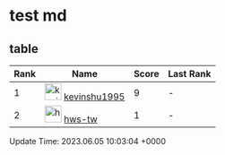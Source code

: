# test md

## table

<!--CONTRIBUTION-LEADER-BOARD-TABLE:START-->
|Rank|Name|Score|Last Rank|
|----|----|----|----|
|1|<img width="30px" src="https://avatars.githubusercontent.com/u/56685204?v=4" alt="kevinshu1995"/> [kevinshu1995](https://github.com/kevinshu1995)|9|-|
|2|<img width="30px" src="https://avatars.githubusercontent.com/u/135589566?v=4" alt="hws-tw"/> [hws-tw](https://github.com/hws-tw)|1|-|

Update Time: 2023.06.05 10:03:04 +0000
<!--CONTRIBUTION-LEADER-BOARD-TABLE:END-->
